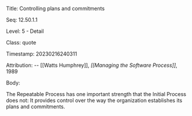 Title:  Controlling plans and commitments

Seq:    12.50.1.1

Level:  5 - Detail

Class:  quote

Timestamp: 20230216240311

Attribution: -- [[Watts Humphrey]], *[[Managing the Software Process]]*, 1989

Body:

The Repeatable Process has one important strength that the Initial Process does not: It provides control over the way the organization establishes its plans and commitments.

